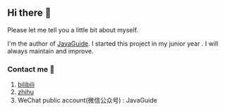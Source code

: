 ## Hi there 👋 

Please let me tell you a little bit about myself.

I'm the author of [JavaGuide](https://github.com/Snailclimb/JavaGuide). I started this project in my junior year . I will always maintain and improve.

<!--
**Snailclimb/Snailclimb** is a ✨ _special_ ✨ repository because its `README.md` (this file) appears on your GitHub profile.

Here are some ideas to get you started:

- 🔭 I’m currently working on ...
- 🌱 I’m currently learning ...
- 👯 I’m looking to collaborate on ...
- 🤔 I’m looking for help with ...
- 💬 Ask me about ...
- 📫 How to reach me: ...
- 😄 Pronouns: ...
- ⚡ Fun fact: ...
-->

### Contact me 📱

1. [bilibili](https://space.bilibili.com/504390397)
2. [zhihu](https://www.zhihu.com/people/javaguide)
3. WeChat public account(微信公众号) : JavaGuide


